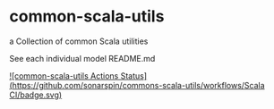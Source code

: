 # common-scala-utils
a Collection of common Scala utilities

See each individual model README.md

[![common-scala-utils Actions Status](https://github.com/sonarspin/commons-scala-utils/workflows/Scala CI/badge.svg)](https://github.com/sonarspin/commons-scala-utils/actions)
